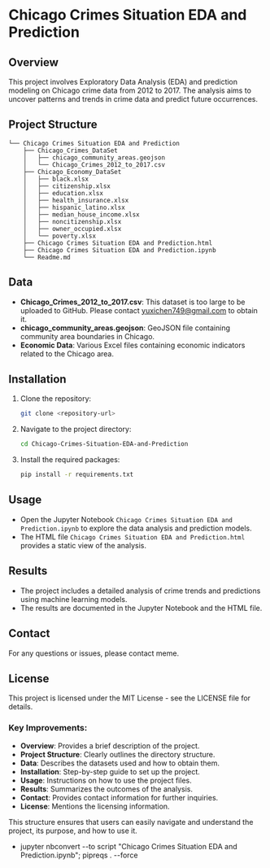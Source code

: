 # Chicago Crimes Situation EDA and Prediction

## Overview
This project involves Exploratory Data Analysis (EDA) and prediction modeling on Chicago crime data from 2012 to 2017. The analysis aims to uncover patterns and trends in crime data and predict future occurrences.

## Project Structure

```
└── Chicago Crimes Situation EDA and Prediction
    ├── Chicago_Crimes_DataSet
    │   ├── chicago_community_areas.geojson
    │   └── Chicago_Crimes_2012_to_2017.csv
    ├── Chicago_Economy_DataSet
    │   ├── black.xlsx
    │   ├── citizenship.xlsx    
    │   ├── education.xlsx   
    │   ├── health_insurance.xlsx    
    │   ├── hispanic_latino.xlsx    
    │   ├── median_house_income.xlsx    
    │   ├── noncitizenship.xlsx   
    │   ├── owner_occupied.xlsx
    │   └── poverty.xlsx
    ├── Chicago Crimes Situation EDA and Prediction.html
    ├── Chicago Crimes Situation EDA and Prediction.ipynb
    └── Readme.md
```

## Data
- **Chicago_Crimes_2012_to_2017.csv**: This dataset is too large to be uploaded to GitHub. Please contact [yuxichen749@gmail.com](mailto:yuxichen749@gmail.com) to obtain it.
- **chicago_community_areas.geojson**: GeoJSON file containing community area boundaries in Chicago.
- **Economic Data**: Various Excel files containing economic indicators related to the Chicago area.

## Installation
1. Clone the repository:
   ```bash
   git clone <repository-url>
   ```
2. Navigate to the project directory:
   ```bash
   cd Chicago-Crimes-Situation-EDA-and-Prediction
   ```
3. Install the required packages:
   ```bash
   pip install -r requirements.txt
   ```

## Usage
- Open the Jupyter Notebook `Chicago Crimes Situation EDA and Prediction.ipynb` to explore the data analysis and prediction models.
- The HTML file `Chicago Crimes Situation EDA and Prediction.html` provides a static view of the analysis.

## Results
- The project includes a detailed analysis of crime trends and predictions using machine learning models.
- The results are documented in the Jupyter Notebook and the HTML file.

## Contact
For any questions or issues, please contact meme.

## License
This project is licensed under the MIT License - see the LICENSE file for details.

### Key Improvements:
- **Overview**: Provides a brief description of the project.
- **Project Structure**: Clearly outlines the directory structure.
- **Data**: Describes the datasets used and how to obtain them.
- **Installation**: Step-by-step guide to set up the project.
- **Usage**: Instructions on how to use the project files.
- **Results**: Summarizes the outcomes of the analysis.
- **Contact**: Provides contact information for further inquiries.
- **License**: Mentions the licensing information.

This structure ensures that users can easily navigate and understand the project, its purpose, and how to use it.
- jupyter nbconvert --to script "Chicago Crimes Situation EDA and Prediction.ipynb"; pipreqs . --force
